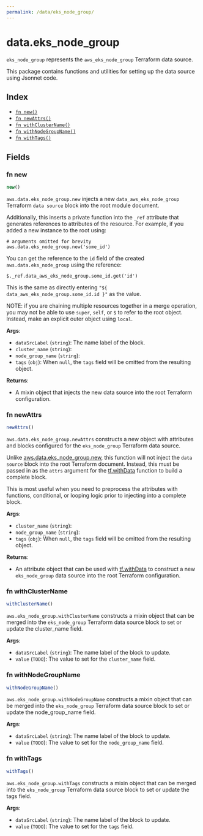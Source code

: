 ```yaml
---
permalink: /data/eks_node_group/
---
```


# data.eks_node_group

`eks_node_group` represents the `aws_eks_node_group` Terraform data source.



This package contains functions and utilities for setting up the data source using Jsonnet code.


## Index

* [`fn new()`](#fn-new)
* [`fn newAttrs()`](#fn-newattrs)
* [`fn withClusterName()`](#fn-withclustername)
* [`fn withNodeGroupName()`](#fn-withnodegroupname)
* [`fn withTags()`](#fn-withtags)

## Fields

### fn new

```ts
new()
```


`aws.data.eks_node_group.new` injects a new `data_aws_eks_node_group` Terraform `data source`
block into the root module document.

Additionally, this inserts a private function into the `_ref` attribute that generates references to attributes of the
resource. For example, if you added a new instance to the root using:

    # arguments omitted for brevity
    aws.data.eks_node_group.new('some_id')

You can get the reference to the `id` field of the created `aws.data.eks_node_group` using the reference:

    $._ref.data_aws_eks_node_group.some_id.get('id')

This is the same as directly entering `"${ data_aws_eks_node_group.some_id.id }"` as the value.

NOTE: if you are chaining multiple resources together in a merge operation, you may not be able to use `super`, `self`,
or `$` to refer to the root object. Instead, make an explicit outer object using `local`.

**Args**:
  - `dataSrcLabel` (`string`): The name label of the block.
  - `cluster_name` (`string`): 
  - `node_group_name` (`string`): 
  - `tags` (`obj`):  When `null`, the `tags` field will be omitted from the resulting object.

**Returns**:
- A mixin object that injects the new data source into the root Terraform configuration.


### fn newAttrs

```ts
newAttrs()
```


`aws.data.eks_node_group.newAttrs` constructs a new object with attributes and blocks configured for the `eks_node_group`
Terraform data source.

Unlike [aws.data.eks_node_group.new](#fn-eksnodegroupnew), this function will not inject the `data source`
block into the root Terraform document. Instead, this must be passed in as the `attrs` argument for the
[tf.withData](https://github.com/tf-libsonnet/core/tree/main/docs#fn-withdata) function to build a complete block.

This is most useful when you need to preprocess the attributes with functions, conditional, or looping logic prior to
injecting into a complete block.

**Args**:
  - `cluster_name` (`string`): 
  - `node_group_name` (`string`): 
  - `tags` (`obj`):  When `null`, the `tags` field will be omitted from the resulting object.

**Returns**:
  - An attribute object that can be used with [tf.withData](https://github.com/tf-libsonnet/core/tree/main/docs#fn-withdata) to construct a new `eks_node_group` data source into the root Terraform configuration.


### fn withClusterName

```ts
withClusterName()
```

`aws.eks_node_group.withClusterName` constructs a mixin object that can be merged into the `eks_node_group`
Terraform data source block to set or update the cluster_name field.



**Args**:
  - `dataSrcLabel` (`string`): The name label of the block to update.
  - `value` (`TODO`): The value to set for the `cluster_name` field.


### fn withNodeGroupName

```ts
withNodeGroupName()
```

`aws.eks_node_group.withNodeGroupName` constructs a mixin object that can be merged into the `eks_node_group`
Terraform data source block to set or update the node_group_name field.



**Args**:
  - `dataSrcLabel` (`string`): The name label of the block to update.
  - `value` (`TODO`): The value to set for the `node_group_name` field.


### fn withTags

```ts
withTags()
```

`aws.eks_node_group.withTags` constructs a mixin object that can be merged into the `eks_node_group`
Terraform data source block to set or update the tags field.



**Args**:
  - `dataSrcLabel` (`string`): The name label of the block to update.
  - `value` (`TODO`): The value to set for the `tags` field.
